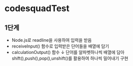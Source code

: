 # codesquadTest

##  1단계

+ Node.js로 readline을 사용하여 입력을 받음
+ receiveInput() 함수로 입력받은 단어들을 배열에 담기
+ calculationOutput() 함수 ↓
  단어를 알파벳하나씩 배열에 담아 shift(),push(),pop(),unshift()를 활용하여 하나씩 밀어내기 구현
